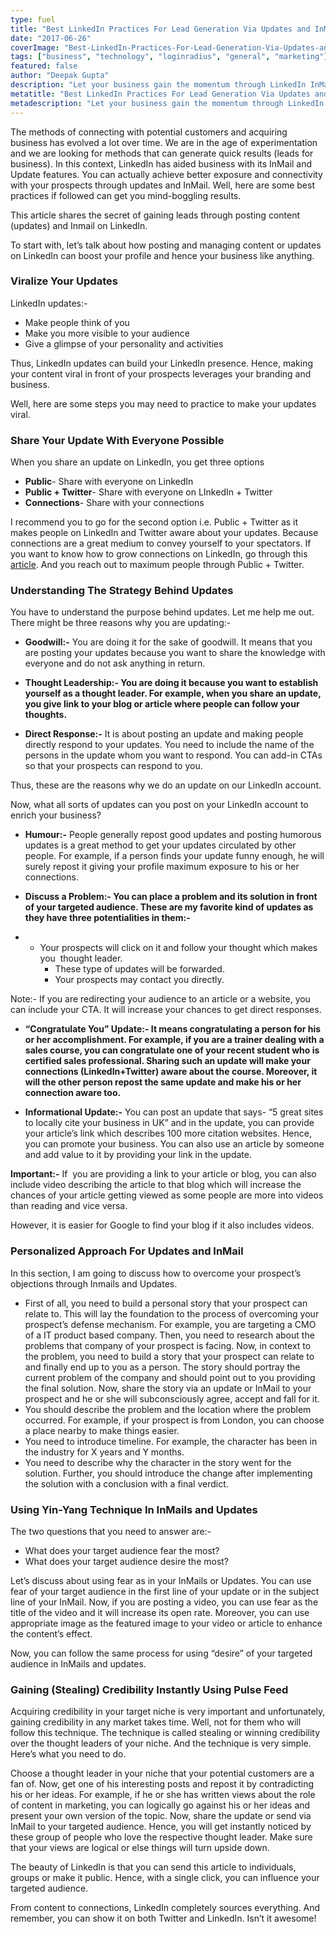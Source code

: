 ```yaml
---
type: fuel
title: "Best LinkedIn Practices For Lead Generation Via Updates and InMail"
date: "2017-06-26"
coverImage: "Best-LinkedIn-Practices-For-Lead-Generation-Via-Updates-and-InMail.jpg"
tags: ["business", "technology", "loginradius", "general", "marketing"]
featured: false
author: "Deepak Gupta"
description: "Let your business gain the momentum through LinkedIn InMail and Updates. Best practices to follow while generating leads via updates and InMail."
metatitle: "Best LinkedIn Practices For Lead Generation Via Updates and InMail"
metadescription: "Let your business gain the momentum through LinkedIn InMail and Updates. Best practices to follow while generating leads via updates and InMail."
---
```


The methods of connecting with potential customers and acquiring business has evolved a lot over time. We are in the age of experimentation and we are looking for methods that can generate quick results (leads for business). In this context, LinkedIn has aided business with its InMail and Update features. You can actually achieve better exposure and connectivity with your prospects through updates and InMail. Well, here are some best practices if followed can get you mind-boggling results.

This article shares the secret of gaining leads through posting content (updates) and Inmail on LinkedIn.

To start with, let’s talk about how posting and managing content or updates on LinkedIn can boost your profile and hence your business like anything.

### **Viralize Your Updates**

LinkedIn updates:-

- Make people think of you
- Make you more visible to your audience
- Give a glimpse of your personality and activities

Thus, LinkedIn updates can build your LinkedIn presence. Hence, making your content viral in front of your prospects leverages your branding and business.

Well, here are some steps you may need to practice to make your updates viral.

### **Share Your Update With Everyone Possible**

When you share an update on LinkedIn, you get three options

- **Public**\- Share with everyone on LinkedIn
- **Public + Twitter**\- Share with everyone on LInkedIn + Twitter
- **Connections**\- Share with your connections

I recommend you to go for the second option i.e. Public + Twitter as it makes people on LinkedIn and Twitter aware about your updates. Because connections are a great medium to convey yourself to your spectators. If you want to know how to grow connections on LinkedIn, go through this [article](https://www.loginradius.com/blog/fuel/2017/06/linkedin-the-best-prospecting-tool-chapter-3/). And you reach out to maximum people through Public + Twitter.

### **Understanding The Strategy Behind Updates**

You have to understand the purpose behind updates. Let me help me out. There might be three reasons why you are updating:-

- **Goodwill:-** You are doing it for the sake of goodwill. It means that you are posting your updates because you want to share the knowledge with everyone and do not ask anything in return.

- **Thought Leadership:- You are doing it because you want to establish yourself as a thought leader. For example, when you share an update, you give link to your blog or article where people can follow your thoughts.**

- **Direct Response:-** It is about posting an update and making people directly respond to your updates. You need to include the name of the persons in the update whom you want to respond. You can add-in CTAs so that your prospects can respond to you.

Thus, these are the reasons why we do an update on our LinkedIn account.

Now, what all sorts of updates can you post on your LinkedIn account to enrich your business?

- **Humour:-** People generally repost good updates and posting humorous updates is a great method to get your updates circulated by other people. For example, if a person finds your update funny enough, he will surely repost it giving your profile maximum exposure to his or her connections.

- **Discuss a Problem:- You can place a problem and its solution in front of your targeted audience. These are my favorite kind of updates as they have three potentialities in them:-**

- - Your prospects will click on it and follow your thought which makes you  thought leader.
    - These type of updates will be forwarded.
    - Your prospects may contact you directly.

Note:- If you are redirecting your audience to an article or a website, you can include your CTA. It will increase your chances to get direct responses.

- **“Congratulate You” Update:- It means congratulating a person for his or her accomplishment. For example, if you are a trainer dealing with a sales course, you can congratulate one of your recent student who is certified sales professional. Sharing such an update will make your connections (LinkedIn+Twitter) aware about the course. Moreover, it will the other person repost the same update and make his or her connection aware too.**

- **Informational Update:-** You can post an update that says- “5 great sites to locally cite your business in UK” and in the update, you can provide your article’s link which describes 100 more citation websites. Hence, you can promote your business. You can also use an article by someone and add value to it by providing your link in the update.

**Important:-** If  you are providing a link to your article or blog, you can also include video describing the article to that blog which will increase the chances of your article getting viewed as some people are more into videos than reading and vice versa.

However, it is easier for Google to find your blog if it also includes videos.

### **Personalized Approach For Updates and InMail**

In this section, I am going to discuss how to overcome your prospect’s objections through Inmails and Updates.

- First of all, you need to build a personal story that your prospect can relate to. This will lay the foundation to the process of overcoming your prospect’s defense mechanism. For example, you are targeting a CMO of a IT product based company. Then, you need to research about the problems that company of your prospect is facing. Now, in context to the problem, you need to build a story that your prospect can relate to and finally end up to you as a person. The story should portray the current problem of the company and should point out to you providing the final solution. Now, share the story via an update or InMail to your prospect and he or she will subconsciously agree, accept and fall for it.
- You should describe the problem and the location where the problem occurred. For example, if your prospect is from London, you can choose a place nearby to make things easier.
- You need to introduce timeline. For example, the character has been in the industry for X years and Y months.
- You need to describe why the character in the story went for the solution. Further, you should introduce the change after implementing the solution with a conclusion with a final verdict.

### **Using Yin-Yang Technique In InMails and Updates**

The two questions that you need to answer are:-

- What does your target audience fear the most?
- What does your target audience desire the most?

Let’s discuss about using fear as in your InMails or Updates. You can use fear of your target audience in the first line of your update or in the subject line of your InMail. Now, if you are posting a video, you can use fear as the title of the video and it will increase its open rate. Moreover, you can use appropriate image as the featured image to your video or article to enhance the content’s effect.

Now, you can follow the same process for using “desire” of your targeted audience in InMails and updates.

### **Gaining (Stealing) Credibility Instantly Using Pulse Feed**

Acquiring credibility in your target niche is very important and unfortunately, gaining credibility in any market takes time. Well, not for them who will follow this technique. The technique is called stealing or winning credibility over the thought leaders of your niche. And the technique is very simple. Here’s what you need to do.

Choose a thought leader in your niche that your potential customers are a fan of. Now, get one of his interesting posts and repost it by contradicting his or her ideas. For example, if he or she has written views about the role of content in marketing, you can logically go against his or her ideas and present your own version of the topic. Now, share the update or send via InMail to your targeted audience. Hence, you will get instantly noticed by these group of people who love the respective thought leader. Make sure that your views are logical or else things will turn upside down.

The beauty of LinkedIn is that you can send this article to individuals, groups or make it public. Hence, with a single click, you can influence your targeted audience.

From content to connections, LinkedIn completely sources everything. And remember, you can show it on both Twitter and LinkedIn. Isn’t it awesome!
